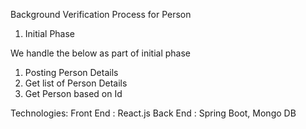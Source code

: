 Background Verification Process for Person


1) Initial Phase

We handle the below as part of initial phase
1) Posting Person Details
2) Get list of Person Details
3) Get Person based on Id

Technologies:
Front End : React.js
Back End : Spring Boot, Mongo DB
